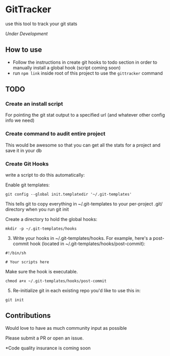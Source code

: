 # GitTracker

use this tool to track your git stats

*Under Development*


## How to use

- Follow the instructions in create git hooks to todo section in order to manually install a global hook (script coming soon)
- run `npm link` inside root of this project to use the `gittracker` command

## TODO
### Create an install script
For pointing the git stat output to a specified url (and whatever other config info we need)


### Create command to audit entire project

This would be awesome so that you can get all the stats for a project and save it in your db

### Create Git Hooks
write a script to do this automatically:

Enable git templates:
```shell script
git config --global init.templatedir '~/.git-templates'
```

This tells git to copy everything in ~/.git-templates to your per-project .git/ directory when you run git init

Create a directory to hold the global hooks:
```shell script
mkdir -p ~/.git-templates/hooks
```

3. Write your hooks in ~/.git-templates/hooks.
For example, here's a post-commit hook (located in ~/.git-templates/hooks/post-commit):

```
#!/bin/sh

# Your scripts here
```

Make sure the hook is executable.
```shell script
chmod a+x ~/.git-templates/hooks/post-commit
```

5. Re-initialize git in each existing repo you'd like to use this in:
```shell script
git init
```


## Contributions


Would love to have as much community input as possible

Please submit a PR or open an issue.

*Code quality insurance is coming soon


